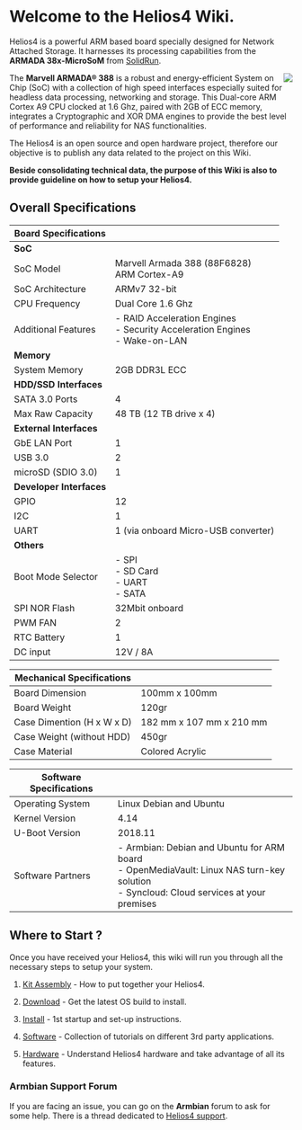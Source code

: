 # Welcome to the Helios4 Wiki.

Helios4 is a powerful ARM based board specially designed for Network Attached Storage. It harnesses its processing capabilities from the **ARMADA 38x-MicroSoM** from [SolidRun](https://wiki.solid-run.com/doku.php?id=products:a38x:microsom).

<img style="float: right;" src="/img/intro/helios4.jpg">

The **Marvell ARMADA® 388** is a robust and energy-efficient System on Chip (SoC) with a collection of high speed interfaces especially suited for headless data processing, networking and storage. This Dual-core ARM Cortex A9 CPU clocked at 1.6 Ghz, paired with 2GB of ECC memory, integrates a Cryptographic and XOR DMA engines to provide the best level of performance and reliability for NAS functionalities.

The Helios4 is an open source and open hardware project, therefore our objective is to publish any data related to the project on this Wiki.

**Beside consolidating technical data, the purpose of this Wiki is also to provide guideline on how to setup your Helios4.**

## Overall Specifications

|**Board Specifications**||
|------------|-----------|
|**SoC**||
|SoC Model|Marvell Armada 388 (88F6828)<br>ARM Cortex-A9|
|SoC Architecture|ARMv7 32-bit|
|CPU Frequency|Dual Core 1.6 Ghz|
|Additional Features|- RAID Acceleration Engines<br>- Security Acceleration Engines<br>- Wake-on-LAN|
|**Memory**||
|System Memory|2GB DDR3L ECC|
|**HDD/SSD Interfaces**||
|SATA 3.0 Ports|4|
|Max Raw Capacity|48 TB (12 TB drive x 4)|
|**External Interfaces**||
|GbE LAN Port|1|
|USB 3.0|2|
|microSD (SDIO 3.0)|1|
|**Developer Interfaces**||
|GPIO|12|
|I2C|1|
|UART|1 (via onboard Micro-USB converter)|
|**Others**||
|Boot Mode Selector|- SPI<br>- SD Card<br>- UART<br>- SATA|
|SPI NOR Flash|32Mbit onboard|
|PWM FAN|2|
|RTC Battery|1|
|DC input|12V / 8A|

|**Mechanical Specifications**||
|------------|-----------|
|Board Dimension|100mm x 100mm|
|Board Weight|120gr|
|Case Dimention (H x W x D)|182 mm x 107 mm x 210 mm|
|Case Weight (without HDD)|450gr|
|Case Material|Colored Acrylic|

|**Software Specifications**||
|------------|-----------|
|Operating System|Linux Debian and Ubuntu|
|Kernel Version|4.14
|U-Boot Version|2018.11
|Software Partners|- Armbian: Debian and Ubuntu for ARM board<br>- OpenMediaVault: Linux NAS turn-key solution<br>- Syncloud: Cloud services at your premises|

## Where to Start ?

Once you have received your Helios4, this wiki will run you through all the necessary steps to setup your system.

1. [Kit Assembly](/kit) - How to put together your Helios4.

2. [Download](/download) - Get the latest OS build to install.

3. [Install](/install) - 1st startup and set-up instructions.

4. [Software](/omv) - Collection of tutorials on different 3rd party applications.

5. [Hardware](/hardware) - Understand Helios4 hardware and take advantage of all its features.

### Armbian Support Forum

If you are facing an issue, you can go on the **Armbian** forum to ask for some help. There is a thread dedicated to [Helios4 support](https://forum.armbian.com/topic/6033-helios4-support/).
